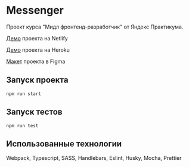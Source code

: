# Messenger

Проект курса "Мидл фронтенд-разработчик" от Яндекс Практикума.

[Демо](https://frosty-gates-85c9de.netlify.app) проекта на Netlify

[Демо](https://hidden-bastion-29735.herokuapp.com/) проекта на Heroku

[Макет](https://www.figma.com/file/24EUnEHGEDNLdOcxg7ULwV/Chat?node-id=0%3A1) проекта в Figma

## Запуск проекта

```
npm run start
```

## Запуск тестов

```
npm run test
```

## Использованные технологии

Webpack, Typescript, SASS, Handlebars, Eslint, Husky, Mocha, Prettier

